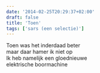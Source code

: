 ```yaml
---
date: '2014-02-25T20:29:37+02:00'
draft: false
title: 'Toen'
tags: ['sars (een selectie)']
---
```


Toen was het inderdaad beter <br>
maar daar hamer ik niet op <br>
Ik heb namelijk een gloednieuwe <br>
elektrische boormachine

